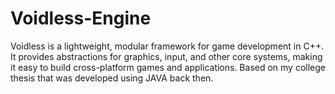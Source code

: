 # Voidless-Engine
Voidless is a lightweight, modular framework for game development in C++. It provides abstractions for graphics, input, and other core systems, making it easy to build cross-platform games and applications. Based on my college thesis that was developed using JAVA back then.
